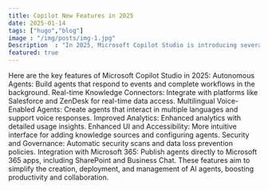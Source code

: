 ```yaml
---
title: Copilot New Features in 2025
date: 2025-01-14
tags: ["hugo","blog"]
image : "/img/posts/img-1.jpg"
Description  : "In 2025, Microsoft Copilot Studio is introducing several new features to enhance the creation and management of autonomous AI agents. These updates include the ability to build agents that respond to events and complete workflows in the background, improving efficiency and automation. Users can integrate with platforms like Salesforce and ZenDesk for real-time data access, and create agents that interact in multiple languages and support voice responses. Enhanced analytics provide detailed usage insights, while a more intuitive interface makes it easier to add knowledge sources and configure agents. Security and governance are also improved with automatic security scans and data loss prevention policies. Additionally, users can publish agents directly to Microsoft 365 apps, including SharePoint and Business Chat. These features aim to simplify the creation, deployment, and management of AI agents, boosting productivity and collaboration."
featured: true
---
```


Here are the key features of Microsoft Copilot Studio in 2025:
Autonomous Agents: Build agents that respond to events and complete workflows in the background.
Real-time Knowledge Connectors: Integrate with platforms like Salesforce and ZenDesk for real-time data access.
Multilingual Voice-Enabled Agents: Create agents that interact in multiple languages and support voice responses.
Improved Analytics: Enhanced analytics with detailed usage insights.
Enhanced UI and Accessibility: More intuitive interface for adding knowledge sources and configuring agents.
Security and Governance: Automatic security scans and data loss prevention policies.
Integration with Microsoft 365: Publish agents directly to Microsoft 365 apps, including SharePoint and Business Chat.
These features aim to simplify the creation, deployment, and management of AI agents, boosting productivity and collaboration.
